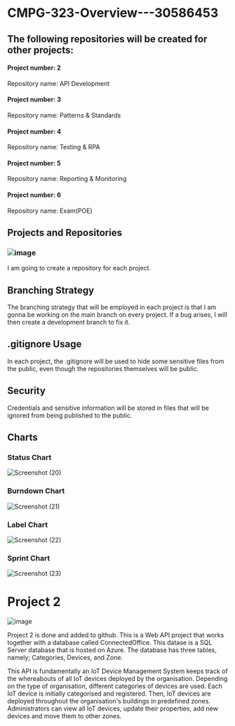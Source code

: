 # CMPG-323-Overview---30586453

## The following repositories will be created for other projects:

#### Project number: 2
  Repository name: API Development 

#### Project number: 3
  Repository name: Patterns & Standards 

#### Project number: 4
  Repository name: Testing & RPA

#### Project number: 5
  Repository name: Reporting & Monitoring

#### Project number: 6
  Repository name: Exam(POE)
  
  
## Projects and Repositories
### ![image](https://user-images.githubusercontent.com/84228144/185400506-a197a3ac-f955-41ea-be2b-23b5c18a66cb.png)

I am going to create a repository for each project.

## Branching Strategy
The branching strategy that will be employed in each project is that I am gonna be working on the main branch on every project. If a bug arises, I will then create a development branch to fix it.

## .gitignore Usage
In each project, the .gitignore will be used to hide some sensitive files from the public, even though the repositories themselves will  be public.

## Security
Credentials and sensitive information will be stored in files that will be ignored from being published to the public.


## Charts
### Status Chart
![Screenshot (20)](https://user-images.githubusercontent.com/84228144/187913426-219950a7-b658-42dc-8f38-770b76b8d11f.png)

### Burndown Chart
![Screenshot (21)](https://user-images.githubusercontent.com/84228144/187913474-93e7753e-c987-419d-9c3e-da5e94b33990.png)

### Label Chart
![Screenshot (22)](https://user-images.githubusercontent.com/84228144/187913526-b11baaf9-e4c4-4297-8d69-63aa5af5e66f.png)

### Sprint Chart
![Screenshot (23)](https://user-images.githubusercontent.com/84228144/187913568-e54166b8-744b-4637-b3ab-6f2c34e478e7.png)


# Project 2

![image](https://user-images.githubusercontent.com/84228144/189093836-f1497d5e-fa67-467e-a191-c0aa78a92ead.png)

Project 2 is done and added to github.
This is a Web API project that works together with a database called ConnectedOffice. This datase is a SQL Server database that is hosted on Azure. The database has three tables, namely; Categories, Devices, and Zone.

This API is fundamentally an IoT Device Management System keeps track of the whereabouts of all IoT devices deployed by the organisation. Depending on the type of organisation, different categories of devices are used. Each IoT device is initially categorised and registered. Then, IoT devices are deployed throughout the organisation's buildings in predefined zones. Administrators can view all IoT devices, update their properties, add new devices and move them to other zones.
